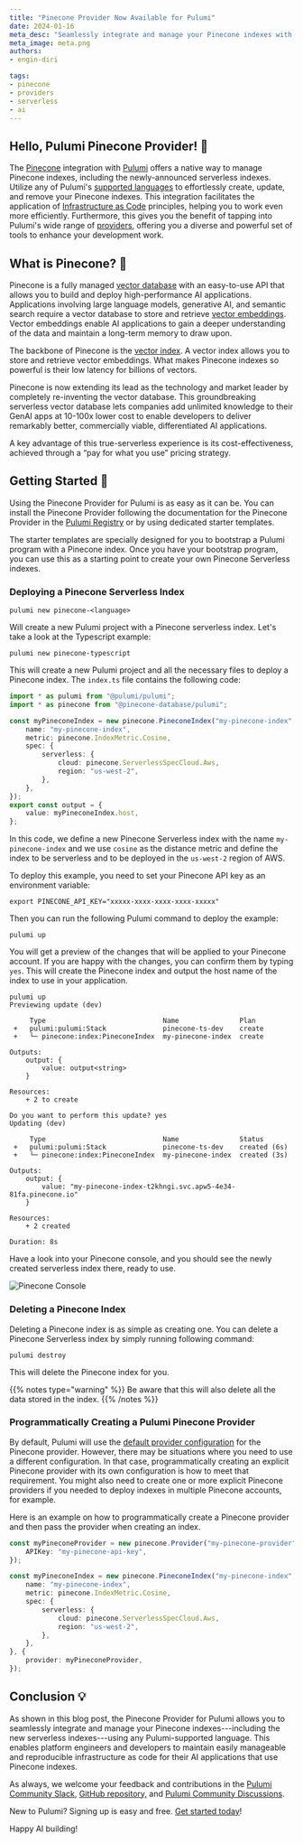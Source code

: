 ```yaml
---
title: "Pinecone Provider Now Available for Pulumi"
date: 2024-01-16
meta_desc: "Seamlessly integrate and manage your Pinecone indexes with the official Pulumi Pinecone provider."
meta_image: meta.png
authors:
- engin-diri

tags:
- pinecone
- providers
- serverless
- ai
---
```


## Hello, Pulumi Pinecone Provider!  👋

The [Pinecone](https://pinecone.io/) integration with [Pulumi](https://www.pulumi.com) offers a native way to manage Pinecone indexes, including the newly-announced serverless indexes. Utilize any of Pulumi's [supported languages](/docs/languages-sdks/) to effortlessly create, update, and remove your Pinecone indexes. This integration facilitates the application of [Infrastructure as Code](/what-is/what-is-infrastructure-as-code/) principles, helping you to work even more efficiently. Furthermore, this gives you the benefit of tapping into Pulumi's wide range of [providers](/product/), offering you a diverse and powerful set of tools to enhance your development work.

## What is Pinecone? 🧐

Pinecone is a fully managed [vector database](https://www.pinecone.io/learn/vector-database/) with an easy-to-use API that allows you to build and deploy high-performance AI applications. Applications involving large language models, generative AI, and semantic search require a vector database to store and retrieve [vector embeddings](https://www.pinecone.io/learn/vector-embeddings-for-developers/). Vector embeddings enable AI applications to gain a deeper understanding of the data and maintain a long-term memory to draw upon.

The backbone of Pinecone is the [vector index](https://docs.pinecone.io/docs/overview#pinecone-indexes-store-records-with-vector-data). A vector index allows you to store and retrieve vector embeddings. What makes Pinecone indexes so powerful is their low latency for billions of vectors.

Pinecone is now extending its lead as the technology and market leader by completely re-inventing the vector database. This groundbreaking serverless vector database lets companies add unlimited knowledge to their GenAI apps at 10-100x lower cost to enable developers to deliver remarkably better, commercially viable, differentiated AI applications.

A key advantage of this true-serverless experience is its cost-effectiveness, achieved through a “pay for what you use” pricing strategy.

## Getting Started 🤖

Using the Pinecone Provider for Pulumi is as easy as it can be. You can install the Pinecone Provider following the documentation for the Pinecone Provider in the [Pulumi Registry](/registry/packages/pinecone/) or by using dedicated starter templates.

The starter templates are specially designed for you to bootstrap a Pulumi program with a Pinecone index. Once you have your bootstrap program, you can use this as a starting point to create your own Pinecone Serverless indexes.

### Deploying a Pinecone Serverless Index

```shell
pulumi new pinecone-<language>
```

Will create a new Pulumi project with a Pinecone serverless index. Let's take a look at the Typescript example:

```shell
pulumi new pinecone-typescript
```

This will create a new Pulumi project and all the necessary files to deploy a Pinecone index. The `index.ts` file contains the following code:

```typescript
import * as pulumi from "@pulumi/pulumi";
import * as pinecone from "@pinecone-database/pulumi";

const myPineconeIndex = new pinecone.PineconeIndex("my-pinecone-index", {
    name: "my-pinecone-index",
    metric: pinecone.IndexMetric.Cosine,
    spec: {
        serverless: {
            cloud: pinecone.ServerlessSpecCloud.Aws,
            region: "us-west-2",
        },
    },
});
export const output = {
    value: myPineconeIndex.host,
};
```

In this code, we define a new Pinecone Serverless index with the name `my-pinecone-index` and we use `cosine` as the distance metric and define the index to be serverless and to be deployed in the `us-west-2` region of AWS.

To deploy this example, you need to set your Pinecone API key as an environment variable:

```shell
export PINECONE_API_KEY="xxxxx-xxxx-xxxx-xxxx-xxxxx"
```

Then you can run the following Pulumi command to deploy the example:

```shell
pulumi up
```

You will get a preview of the changes that will be applied to your Pinecone account. If you are happy with the changes, you can confirm them by typing `yes`. This will create the Pinecone index and output the host name of the index to use in your application.

```shell
pulumi up
Previewing update (dev)

     Type                             Name               Plan
 +   pulumi:pulumi:Stack              pinecone-ts-dev    create
 +   └─ pinecone:index:PineconeIndex  my-pinecone-index  create

Outputs:
    output: {
        value: output<string>
    }

Resources:
    + 2 to create

Do you want to perform this update? yes
Updating (dev)

     Type                             Name               Status
 +   pulumi:pulumi:Stack              pinecone-ts-dev    created (6s)
 +   └─ pinecone:index:PineconeIndex  my-pinecone-index  created (3s)

Outputs:
    output: {
        value: "my-pinecone-index-t2khngi.svc.apw5-4e34-81fa.pinecone.io"
    }

Resources:
    + 2 created

Duration: 8s
```

Have a look into your Pinecone console, and you should see the newly created serverless index there, ready to use.

![Pinecone Console](./console.png)

### Deleting a Pinecone Index

Deleting a Pinecone index is as simple as creating one. You can delete a Pinecone Serverless index by simply running following command:

```shell
pulumi destroy
```

This will delete the Pinecone index for you.

{{% notes type="warning" %}}
Be aware that this will also delete all the data stored in the index.
{{% /notes %}}

### Programmatically Creating a Pulumi Pinecone Provider

By default, Pulumi will use the [default provider configuration](/docs/concepts/resources/providers/#default-provider-configuration) for the Pinecone provider. However, there may be situations where you need to use a different configuration. In that case, programmatically creating an explicit Pinecone provider with its own configuration is how to meet that requirement. You might also need to create one or more explicit Pinecone providers if you needed to deploy indexes in multiple Pinecone accounts, for example.

Here is an example on how to programmatically create a Pinecone provider and then pass the provider when creating an index.

```typescript
const myPineconeProvider = new pinecone.Provider("my-pinecone-provider", {
    APIKey: "my-pinecone-api-key",
});

const myPineconeIndex = new pinecone.PineconeIndex("my-pinecone-index", {
    name: "my-pinecone-index",
    metric: pinecone.IndexMetric.Cosine,
    spec: {
        serverless: {
            cloud: pinecone.ServerlessSpecCloud.Aws,
            region: "us-west-2",
        },
    },
}, {
    provider: myPineconeProvider,
});
```

## Conclusion 💡

As shown in this blog post, the Pinecone Provider for Pulumi allows you to seamlessly integrate and manage your Pinecone indexes---including the new serverless indexes---using any Pulumi-supported language. This enables platform engineers and developers to maintain easily manageable and reproducible infrastructure as code for their AI applications that use Pinecone indexes.

As always, we welcome your feedback and contributions in the [Pulumi Community Slack](https://slack.pulumi.com/), [GitHub repository,](https://github.com/pulumi/pulumi) and [Pulumi Community Discussions](https://github.com/pulumi/pulumi/discussions).

New to Pulumi? Signing up is easy and free. [Get started today](/docs/get-started/)!

Happy AI building!
